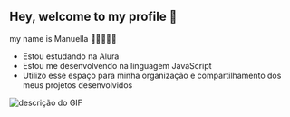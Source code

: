 ## Hey, welcome to my profile 🧡

my name is Manuella 👋🏻👩🏻‍🦰
- Estou estudando na Alura
- Estou me desenvolvendo na linguagem JavaScript
- Utilizo esse espaço para minha organização e
compartilhamento dos meus projetos desenvolvidos

![descrição do GIF](https://media.tenor.com/Nm7YMcQKk1sAAAAM/popi555.gif)



